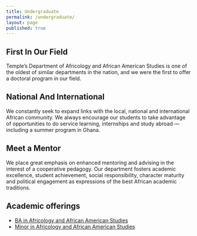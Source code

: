 ```yaml
---
title: Undergraduate
permalink: /undergraduate/
layout: page
published: true
---
```


## First In Our Field

Temple’s Department of Africology and African American Studies is one of the oldest of similar departments in the nation, and we were the first to offer a doctoral program in our field.

## National And International

We constantly seek to expand links with the local, national and international African community. We always encourage our students to take advantage of opportunities to do service learning, internships and study abroad — including a summer program in Ghana.

## Meet a Mentor

We place great emphasis on enhanced mentoring and advising in the interest of a cooperative pedagogy. Our department fosters academic excellence, student achievement, social responsibility, character maturity and political engagement as expressions of the best African academic traditions.

## Academic offerings

 - [BA in Africology and African American Studies](http://bulletin.temple.edu/undergraduate/liberal-arts/africology-african-american-studies/ba-africology-african-american-studies/)
 - [Minor in Africology and African American Studies](http://bulletin.temple.edu/undergraduate/liberal-arts/africology-african-american-studies/minor-africology-african-american-studies/)
